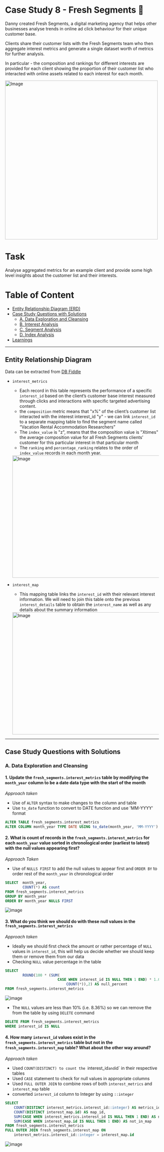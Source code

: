 # Case Study 8 - Fresh Segments 🍊 
Danny created Fresh Segments, a digital marketing agency that helps other businesses analyse trends in online ad click behaviour for their unique customer base.

Clients share their customer lists with the Fresh Segments team who then aggregate interest metrics and generate a single dataset worth of metrics for further analysis.

In particular - the composition and rankings for different interests are provided for each client showing the proportion of their customer list who interacted with online assets related to each interest for each month.


<img src = "https://github.com/user-attachments/assets/62a44738-b601-4107-a53b-8c5478d425f3" alt = "Image" width = "500" height = "520">

# Task
Analyse aggregated metrics for an example client and provide some high level insights about the customer list and their interests.

# Table of Content
-  [Entity Relationship Diagram (ERD)](#entity-relationship-diagram)
-  [Case Study Questions with Solutions](#case-study-questions-with-solutions)
    -  [A. Data Exploration and Cleansing](#a-data-exploration-and-cleansing)
    -  [B. Interest Analysis](#b-interest-analysis)
    -  [C. Segment Analysis](#c-segment-analysis)
    -  [D. Index Analysis](#d-index-analysis)
  -  [Learnings](#learnings)

***

## Entity Relationship Diagram
Data can be extracted from [DB Fiddle](https://www.db-fiddle.com/f/iRdsT76vaus813crPP8Ma4/10)

-  `interest_metrics`
    -  Each record in this table represents the performance of a specific `interest_id` based on the client’s customer base interest measured through clicks and interactions with specific targeted advertising content.
    -  the `composition` metric means that "x%" of the client’s customer list interacted with the interest interest_id "y" - we can link  `interest_id` to a separate mapping table to find the segment name called “Vacation Rental Accommodation Researchers”
    -  The `index_value` is "z", means that the composition value is "Xtimes" the average composition value for all Fresh Segments clients’ customer for this particular interest in that particular month
    -  The `ranking` and `percentage_ranking` relates to the order of `index_value` records in each month year.
      <img src = "https://github.com/user-attachments/assets/aa80920e-e1d3-46c0-9db9-8ca081486bbe" alt = "Image" width = "550" height = "400">      
    
    
-  `interest_map`
    -  This mapping table links the `interest_id` with their relevant interest information. We will need to join this table onto the previous `interest_details` table to obtain the `interest_name` as well as any details about the summary information
      <img src = "https://github.com/user-attachments/assets/08b46fbc-0aad-4dc9-b6fc-35c8d6a66f10" alt = "Image" width = "550" height = "400">
***

## Case Study Questions with Solutions

### A. Data Exploration and Cleansing

#### 1. Update the `fresh_segments.interest_metrics` table by modifying the `month_year` column to be a date data type with the start of the month
_Approach taken_
-    Use of `ALTER` syntax to make changes to the column and table
-    Use `to_date` function to convert to DATE function and use 'MM-YYYY' format

````sql
ALTER TABLE fresh_segments.interest_metrics
ALTER COLUMN month_year TYPE DATE USING to_date(month_year, 'MM-YYYY')
````

#### 2. What is count of records in the `fresh_segments.interest_metrics` for each `month_year` value sorted in chronological order (earliest to latest) with the null values appearing first?
_Approach Taken_
-    Use of `NULLS FIRST` to add the null values to appear first and `ORDER BY` to order rest of the `month_year` in chronological order

````sql
SELECT 	month_year,
		COUNT(*) AS count
FROM fresh_segments.interest_metrics
GROUP BY month_year
ORDER BY month_year NULLS FIRST
````

![image](https://github.com/user-attachments/assets/3d02891d-3f5e-4ded-a668-eb480e2dcd24)

#### 3. What do you think we should do with these null values in the `fresh_segments.interest_metrics`
_Approach taken_
-   Ideally we should first check the amount or rather percentage of `NULL` values in `interest_id`, this will help us decide whether we should keep them or remove them from our data
-    Checking `NULL` value percentage in the table
````sql
SELECT 	
		ROUND(100 * (SUM(
						CASE WHEN interest_id IS NULL THEN 1 END) * 1.0 /
							COUNT(*)),2) AS null_percent
FROM fresh_segments.interest_metrics
````
![image](https://github.com/user-attachments/assets/830a9ec6-2995-4d92-91c6-41c80cba3432)

-    The `NULL` values are less than 10% (i.e. 8.36%) so we can remove the from the table by using `DELETE` command

````sql
DELETE FROM fresh_segments.interest_metrics
WHERE interest_id IS NULL
````

#### 4. How many `interest_id` values exist in the `fresh_segments.interest_metrics` table but not in the `fresh_segments.interest_map` table? What about the other way around?
_Approach taken_
-    Used `COUNT(DISTINCT) to count the `interest_id` and `id` in their respective tables
-    Used `CASE` statement to check for null values in appropriate columns
-    Used `FULL OUTER JOIN` to combine rows of both `interest_metrics` and `interest_map` table
-    converted `interest_id` column to Integer by using `::integer`

````sql
SELECT
    COUNT(DISTINCT interest_metrics.interest_id::integer) AS metrics_id,
    COUNT(DISTINCT interest_map.id) AS map_id,
    SUM(CASE WHEN interest_metrics.interest_id IS NULL THEN 1 END) AS not_in_metric,
    SUM(CASE WHEN interest_map.id IS NULL THEN 1 END) AS not_in_map
FROM fresh_segments.interest_metrics
FULL OUTER JOIN fresh_segments.interest_map ON
    interest_metrics.interest_id::integer = interest_map.id
````

![image](https://github.com/user-attachments/assets/bf61ce4f-8065-4d51-865d-70b0dac16d2d)

